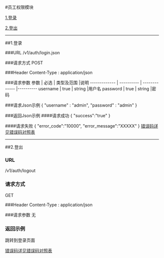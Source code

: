 #员工权限模块 

[1.登录](#1)

[2.登出](#2)

---
##<a id="1">1.登录</a>

###<a id="1.1">URL</a>
/v1/auth/login.json

###<a id="1.2">请求方式</a>
POST

###<a id="1.3">Header</a>
Content-Type : application/json

###<a id="1.4">请求参数</a>
     参数      | 必选 	    | 类型及范围     |说明
-------------  | ---------- | -------------  |---------- 
username      | true	      | string         |用户名
password       | true	      | string         |密码

###<a id="1.5">请求Json示例</a>
	{ 
	  "username" : "admin",
	  "password" : "admin"
	}

###<a id="1.6">返回Json示例</a>
####<a id="1.6.1">请求成功</a>
	{
		"success":"true"
	}

####<a id="1.6.2">请求失败</a>
	{
		"error_code":"10000",
		"error_message":"XXXXX"
	}
[错误码详见错误码对照表](错误码对照表.md)

---
##<a id="2">2.登出</a>

### URL
/v1/auth/logout

### 请求方式
GET

###<a id="1.3">Header</a>
Content-Type : application/json

###<a id="1.4">请求参数</a>
无

### 返回示例
跳转到登录页面

[错误码详见错误码对照表](错误码对照表.md)

